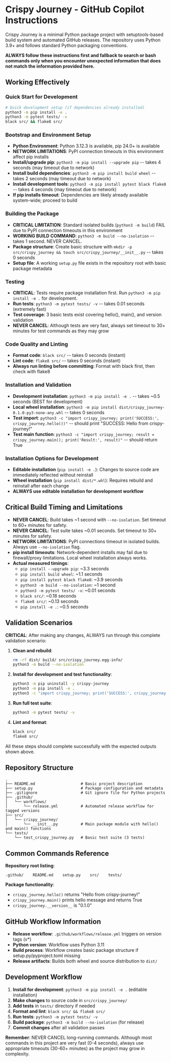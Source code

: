 # Crispy Journey - GitHub Copilot Instructions

Crispy Journey is a minimal Python package project with setuptools-based build system and automated GitHub releases. The repository uses Python 3.9+ and follows standard Python packaging conventions.

**ALWAYS follow these instructions first and fallback to search or bash commands only when you encounter unexpected information that does not match the information provided here.**

## Working Effectively

### Quick Start for Development
```bash
# Quick development setup (if dependencies already installed)
python3 -m pip install -e .
python3 -m pytest tests/ -v
black src/ && flake8 src/
```

### Bootstrap and Environment Setup
- **Python Environment**: Python 3.12.3 is available, pip 24.0+ is available
- **NETWORK LIMITATIONS**: PyPI connection timeouts in this environment affect pip installs
- **Install/upgrade pip**: `python3 -m pip install --upgrade pip` -- takes 4 seconds (may timeout due to network)
- **Install build dependencies**: `python3 -m pip install build wheel` -- takes 2 seconds (may timeout due to network)  
- **Install development tools**: `python3 -m pip install pytest black flake8` -- takes 4 seconds (may timeout due to network)
- **If pip installs timeout**: Dependencies are likely already available system-wide; proceed to build

### Building the Package
- **CRITICAL LIMITATION**: Standard isolated builds (`python3 -m build`) FAIL due to PyPI connection timeouts in this environment
- **WORKING BUILD COMMAND**: `python3 -m build --no-isolation` -- takes 1 second. NEVER CANCEL.
- **Package structure**: Create basic structure with `mkdir -p src/crispy_journey && touch src/crispy_journey/__init__.py` -- takes 0 seconds
- **Setup file**: A working `setup.py` file exists in the repository root with basic package metadata

### Testing
- **CRITICAL**: Tests require package installation first. Run `python3 -m pip install -e .` for development.
- **Run tests**: `python3 -m pytest tests/ -v` -- takes 0.01 seconds (extremely fast)
- **Test coverage**: 3 basic tests exist covering hello(), main(), and version validation
- **NEVER CANCEL**: Although tests are very fast, always set timeout to 30+ minutes for test commands as they may grow

### Code Quality and Linting
- **Format code**: `black src/` -- takes 0 seconds (instant)
- **Lint code**: `flake8 src/` -- takes 0 seconds (instant)
- **Always run linting before committing**: Format with black first, then check with flake8

### Installation and Validation
- **Development installation**: `python3 -m pip install -e .` -- takes ~0.5 seconds (BEST for development)
- **Local wheel installation**: `python3 -m pip install dist/crispy_journey-0.1.0-py3-none-any.whl` -- takes 0 seconds
- **Test import**: `python3 -c "import crispy_journey; print('SUCCESS:', crispy_journey.hello())"` -- should print "SUCCESS: Hello from crispy-journey!"
- **Test main function**: `python3 -c "import crispy_journey; result = crispy_journey.main(); print('Result:', result)"` -- should return True

### Installation Options for Development
- **Editable installation** (`pip install -e .`): Changes to source code are immediately reflected without reinstall
- **Wheel installation** (`pip install dist/*.whl`): Requires rebuild and reinstall after each change
- **ALWAYS use editable installation for development workflow**

## Critical Build Timing and Limitations

- **NEVER CANCEL**: Build takes ~1 second with `--no-isolation`. Set timeout to 60+ minutes for safety.
- **NEVER CANCEL**: Test suite takes ~0.01 seconds. Set timeout to 30+ minutes for safety.
- **NETWORK LIMITATIONS**: PyPI connections timeout in isolated builds. Always use `--no-isolation` flag.
- **pip install timeouts**: Network-dependent installs may fail due to firewall/proxy limitations. Local wheel installation always works.
- **Actual measured timings**:
  - `pip install --upgrade pip`: ~3.3 seconds
  - `pip install build wheel`: ~1.1 seconds  
  - `pip install pytest black flake8`: ~3.9 seconds
  - `python3 -m build --no-isolation`: ~1 second
  - `python3 -m pytest tests/ -v`: ~0.01 seconds
  - `black src/`: ~0.18 seconds
  - `flake8 src/`: ~0.13 seconds
  - `pip install -e .`: ~0.5 seconds

## Validation Scenarios

**CRITICAL**: After making any changes, ALWAYS run through this complete validation scenario:

1. **Clean and rebuild**: 
   ```bash
   rm -rf dist/ build/ src/crispy_journey.egg-info/
   python3 -m build --no-isolation
   ```

2. **Install for development and test functionality**:
   ```bash
   python3 -m pip uninstall -y crispy-journey
   python3 -m pip install -e .
   python3 -c "import crispy_journey; print('SUCCESS:', crispy_journey.hello()); result = crispy_journey.main(); print('Main returned:', result)"
   ```

3. **Run full test suite**:
   ```bash
   python3 -m pytest tests/ -v
   ```

4. **Lint and format**:
   ```bash
   black src/
   flake8 src/
   ```

All these steps should complete successfully with the expected outputs shown above.

## Repository Structure

```
.
├── README.md                    # Basic project description
├── setup.py                     # Package configuration and metadata
├── .gitignore                   # Git ignore file for Python projects
├── .github/
│   └── workflows/
│       └── release.yml          # Automated release workflow for tagged versions
├── src/
│   └── crispy_journey/
│       └── __init__.py          # Main package module with hello() and main() functions
└── tests/
    └── test_crispy_journey.py   # Basic test suite (3 tests)
```

## Common Commands Reference

**Repository root listing**:
```
.github/    README.md    setup.py    src/    tests/
```

**Package functionality**:
- `crispy_journey.hello()` returns "Hello from crispy-journey!"
- `crispy_journey.main()` prints hello message and returns True
- `crispy_journey.__version__` is "0.1.0"

## GitHub Workflow Information

- **Release workflow**: `.github/workflows/release.yml` triggers on version tags (v*)
- **Python version**: Workflow uses Python 3.11
- **Build process**: Workflow creates basic package structure if setup.py/pyproject.toml missing
- **Release artifacts**: Builds both wheel and source distribution to `dist/`

## Development Workflow

1. **Install for development**: `python3 -m pip install -e .` (editable installation)
2. **Make changes** to source code in `src/crispy_journey/`
3. **Add tests** in `tests/` directory if needed
4. **Format and lint**: `black src/ && flake8 src/`
5. **Run tests**: `python3 -m pytest tests/ -v`
6. **Build package**: `python3 -m build --no-isolation` (for release)
7. **Commit changes** after all validation passes

**Remember**: NEVER CANCEL long-running commands. Although most commands in this project are very fast (0-4 seconds), always use appropriate timeouts (30-60+ minutes) as the project may grow in complexity.